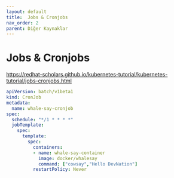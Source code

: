 ```yaml
---
layout: default
title:  Jobs & Cronjobs
nav_order: 2
parent: Diğer Kaynaklar
---
```


# Jobs & Cronjobs

https://redhat-scholars.github.io/kubernetes-tutorial/kubernetes-tutorial/jobs-cronjobs.html


```yaml
apiVersion: batch/v1beta1
kind: CronJob
metadata:
  name: whale-say-cronjob
spec:
  schedule: "*/1 * * * *" 
  jobTemplate:
    spec:
      template:
        spec:
          containers:
          - name: whale-say-container
            image: docker/whalesay
            command: ["cowsay","Hello DevNation"]
          restartPolicy: Never

```